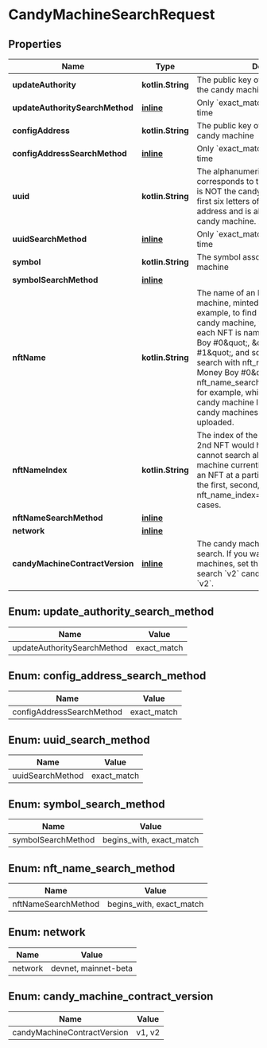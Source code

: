 
# CandyMachineSearchRequest

## Properties
Name | Type | Description | Notes
------------ | ------------- | ------------- | -------------
**updateAuthority** | **kotlin.String** | The public key of the update authority of the candy machine |  [optional]
**updateAuthoritySearchMethod** | [**inline**](#UpdateAuthoritySearchMethod) | Only &#x60;exact_match&#x60; supported at this time |  [optional]
**configAddress** | **kotlin.String** | The public key of the configuration of the candy machine |  [optional]
**configAddressSearchMethod** | [**inline**](#ConfigAddressSearchMethod) | Only &#x60;exact_match&#x60; supported at this time |  [optional]
**uuid** | **kotlin.String** | The alphanumeric string of length six that corresponds to the candy machine. This is NOT the candy machine ID.  This is the first six letters of the configuration address and is also used to identify the candy machine. An example is &#x60;4zKV6i&#x60;.  |  [optional]
**uuidSearchMethod** | [**inline**](#UuidSearchMethod) | Only &#x60;exact_match&#x60; supported at this time |  [optional]
**symbol** | **kotlin.String** | The symbol associated with the candy machine |  [optional]
**symbolSearchMethod** | [**inline**](#SymbolSearchMethod) |  |  [optional]
**nftName** | **kotlin.String** | The name of an NFT on the candy machine, minted or unminted. For example, to find The Solana Money Boys candy machine, you already know that each NFT is named \&quot;Solana Money Boy #0\&quot;, \&quot;Solana Money Boy #1\&quot;, and so on. So you could search with  nft_name&#x3D;\&quot;Solana Money Boy #0\&quot;, nft_name_index&#x3D;0, nft_name_search_method&#x3D;&#39;exact_match&#39;, for example, which would return the candy machine ID. This also works with candy machines that are not live but are uploaded.  |  [optional]
**nftNameIndex** | **kotlin.String** | The index of the NFT to check, e.g., the 2nd NFT would have an index of 1. We cannot search all NFTs on a candy machine currently, so you must search an NFT at a particular position, such as the first, second, and so on. In general, nft_name_index&#x3D;0 works for most use cases.  |  [optional]
**nftNameSearchMethod** | [**inline**](#NftNameSearchMethod) |  |  [optional]
**network** | [**inline**](#Network) |  |  [optional]
**candyMachineContractVersion** | [**inline**](#CandyMachineContractVersion) | The candy machine contract you want to search.  If you want to search &#x60;v1&#x60; candy machines, set this to &#x60;v1&#x60;. If you want to search &#x60;v2&#x60; candy machines. set this to &#x60;v2&#x60;.  |  [optional]


<a name="UpdateAuthoritySearchMethod"></a>
## Enum: update_authority_search_method
Name | Value
---- | -----
updateAuthoritySearchMethod | exact_match


<a name="ConfigAddressSearchMethod"></a>
## Enum: config_address_search_method
Name | Value
---- | -----
configAddressSearchMethod | exact_match


<a name="UuidSearchMethod"></a>
## Enum: uuid_search_method
Name | Value
---- | -----
uuidSearchMethod | exact_match


<a name="SymbolSearchMethod"></a>
## Enum: symbol_search_method
Name | Value
---- | -----
symbolSearchMethod | begins_with, exact_match


<a name="NftNameSearchMethod"></a>
## Enum: nft_name_search_method
Name | Value
---- | -----
nftNameSearchMethod | begins_with, exact_match


<a name="Network"></a>
## Enum: network
Name | Value
---- | -----
network | devnet, mainnet-beta


<a name="CandyMachineContractVersion"></a>
## Enum: candy_machine_contract_version
Name | Value
---- | -----
candyMachineContractVersion | v1, v2



